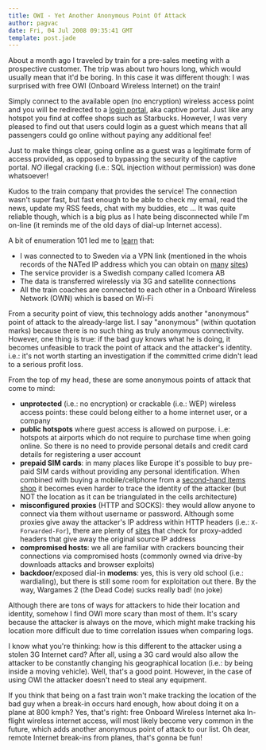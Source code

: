 ```yaml
---
title: OWI - Yet Another Anonymous Point Of Attack
author: pagvac
date: Fri, 04 Jul 2008 09:35:41 GMT
template: post.jade
---
```


About a month ago I traveled by train for a pre-sales meeting with a prospective customer. The trip was about two hours long, which would usually mean that it'd be boring. In this case it was different though: I was surprised with free OWI (Onboard Wireless Internet) on the train!

Simply connect to the available open (no encryption) wireless access point and you will be redirected to a [login portal](http://www.icomera.com/files/portal.jpg), aka captive portal. Just like any hotspot you find at coffee shops such as Starbucks. However, I was very pleased to find out that users could login as a guest which means that all passengers could go online without paying any additional fee!

Just to make things clear, going online as a guest was a legitimate form of access provided, as opposed to bypassing the security of the captive portal. _NO_ illegal cracking (i.e.: SQL injection without permission) was done whatsoever!

Kudos to the train company that provides the service! The connection wasn't super fast, but fast enough to be able to check my email, read the news, update my RSS feeds, chat with my buddies, etc ... It was quite reliable though, which is a big plus as I hate being disconnected while I'm on-line (it reminds me of the old days of dial-up Internet access).

A bit of enumeration 101 led me to [learn](http://www.icomera.com/products/ims) that:

* I was connected to to Sweden via a VPN link (mentioned in the whois records of the NATed IP address which you can obtain on [many](http://www.ipchicken.com) [sites](http://www.whatismyip.org))
* The service provider is a Swedish company called Icomera AB
* The data is transferred wirelessly via 3G and satellite connections
* All the train coaches are connected to each other in a Onboard Wireless Network (OWN) which is based on Wi-Fi

From a security point of view, this technology adds another "anonymous" point of attack to the already-large list. I say "anonymous" (within quotation marks) because there is no such thing as truly anonymous connectivity. However, one thing is true: if the bad guy knows what he is doing, it becomes unfeasible to track the point of attack and the attacker's identity. i.e.: it's not worth starting an investigation if the committed crime didn't lead to a serious profit loss.

From the top of my head, these are some anonymous points of attack that come to mind:

* **unprotected** (i.e.: no encryption) or crackable (i.e.: WEP) wireless access points: these could belong either to a home internet user, or a company
* **public hotspots** where guest access is allowed on purpose. i..e: hotspots at airports which do not require to purchase time when going online. So there is no need to provide personal details and credit card details for registering a user account
* **prepaid SIM cards**: in many places like Europe it's possible to buy pre-paid SIM cards without providing any personal identification. When combined with buying a mobile/cellphone from a [second-hand items shop](http://www.cex.co.uk) it becomes even harder to trace the identity of the attacker (but NOT the location as it can be triangulated in the cells architecture)
* **misconfigured proxies** (HTTP and SOCKS): they would allow anyone to connect via them without username or password. Although some proxies give away the attacker's IP address within HTTP headers (i.e.: `X-Forwarded-For`), there are plenty of [sites](http://www.freeproxy.ru/en/free_proxy/info_about_you.htm) that check for proxy-added headers that give away the original source IP address
* **compromised hosts**: we all are familiar with crackers bouncing their connections via compromised hosts (commonly owned via drive-by downloads attacks and browser exploits)
* **backdoor**/exposed dial-in **modems**: yes, this is very old school (i.e.: wardialing), but there is still some room for exploitation out there. By the way, Wargames 2 (the Dead Code) sucks really bad! (no joke)

Although there are tons of ways for attackers to hide their location and identity, somehow I find OWI more scary than most of them. It's scary because the attacker is always on the move, which might make tracking his location more difficult due to time correlation issues when comparing logs.

I know what you're thinking: how is this different to the attacker using a stolen 3G Internet card? After all, using a 3G card would also allow the attacker to be constantly changing his geographical location (i.e.: by being inside a moving vehicle). Well, that's a good point. However, in the case of using OWI the attacker doesn't need to steal any equipment.

If you think that being on a fast train won't make tracking the location of the bad guy when a break-in occurs hard enough, how about doing it on a plane at 800 kmph? Yes, that's right: free Onboard Wireless Internet aka In-flight wireless internet access, will most likely become very common in the future, which adds another anonymous point of attack to our list. Oh dear, remote Internet break-ins from planes, that's gonna be fun!
